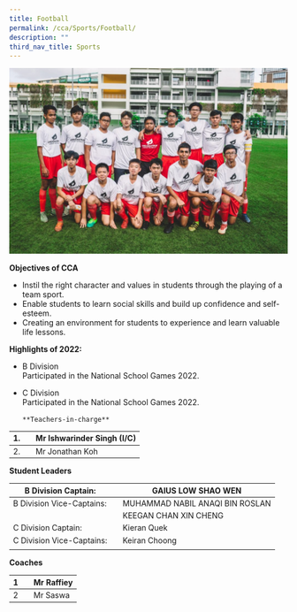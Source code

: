 ```yaml
---
title: Football
permalink: /cca/Sports/Football/
description: ""
third_nav_title: Sports
---
```

![](/images/WhatsApp-Image-2020-01-23-1.jpeg)



**Objectives of CCA**

*   Instil the right character and values in students through the playing of a team sport.
*   Enable students to learn social skills and build up confidence and self-esteem.
*   Creating an environment for students to experience and learn valuable life lessons.

**Highlights of 2022:**

*   B Division  
    Participated in the National School Games 2022.
*   C Division  
    Participated in the National School Games 2022.
		
		**Teachers-in-charge**

| 1. |  | Mr Ishwarinder Singh (I/C)  |
| -------- | -------- | -------- |
| 2.     |      |   Mr Jonathan Koh   |



**Student Leaders**

| B Division Captain: |  | GAIUS LOW SHAO WEN |
| -------- | -------- | -------- |
| B Division Vice-Captains:    |      | MUHAMMAD NABIL ANAQI BIN ROSLAN     |
|    |      | KEEGAN CHAN XIN CHENG |
|  C Division Captain:  |      | Kieran Quek     |
|  C Division Vice-Captains:  |      | Keiran Choong     |
|    |      |      |


**Coaches**

| 1 |  | Mr Raffiey |
| -------- | -------- | -------- |
| 2    |     |  Mr Saswa     |